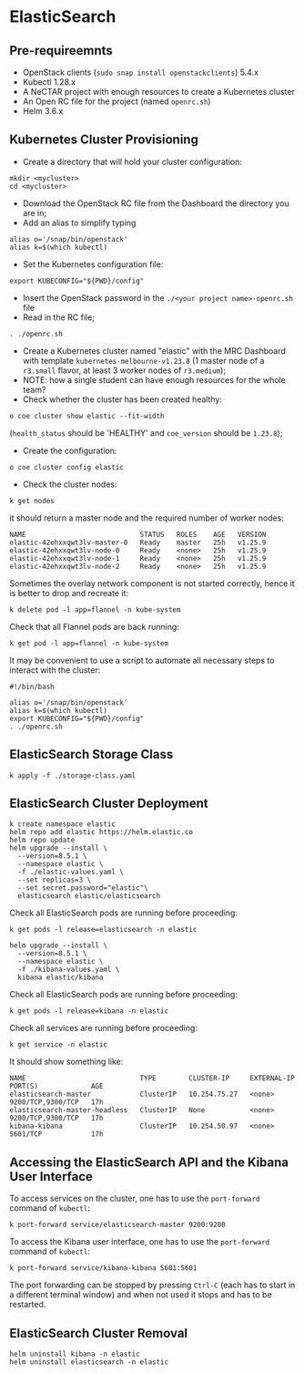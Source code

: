 # ElasticSearch

## Pre-requireemnts

* OpenStack clients (`sudo snap install openstackclients`) 5.4.x
* Kubectl 1.28.x
* A NeCTAR project with enough resources to create a Kubernetes cluster
* An Open RC file for the project (named `openrc.sh`)
* Helm 3.6.x


## Kubernetes Cluster Provisioning

* Create a directory that will hold your cluster configuration:
```shell
mkdir <mycluster>
cd <mycluster>
```
* Download the OpenStack RC file from the Dashboard the directory you are in;
* Add an alias to simplify typing
```shell
alias o='/snap/bin/openstack'
alias k=$(which kubectl)
```
* Set the Kubernetes configuration file:
```shell
export KUBECONFIG="${PWD}/config"
```
* Insert the OpenStack password  in the `./<your project name>-openrc.sh` file 
* Read in the RC file;
```shell
. ./openrc.sh
```
* Create a Kubernetes cluster named "elastic" with the MRC Dashboard with template `kubernetes-melbourne-v1.23.8` (1 master node of a `r3.small` flavor, at least 3 worker nodes of `r3.medium`);
* NOTE: how a single student can have enough resources for the whole team?
* Check whether the cluster has been created healthy:
```shell
o coe cluster show elastic --fit-width
```
(`health_status` should be 'HEALTHY' and `coe_version` should be `1.23.8`);
* Create the configuration:
```shell
o coe cluster config elastic
```
* Check the cluster nodes:
```shell
k get nodes
```
it should return a master node and the required number of worker nodes:
```shell
NAME                            STATUS   ROLES    AGE   VERSION
elastic-42ehxxqwt3lv-master-0   Ready    master   25h   v1.25.9
elastic-42ehxxqwt3lv-node-0     Ready    <none>   25h   v1.25.9
elastic-42ehxxqwt3lv-node-1     Ready    <none>   25h   v1.25.9
elastic-42ehxxqwt3lv-node-2     Ready    <none>   25h   v1.25.9
```

Sometimes the overlay network component is not started correctly, hence it is better to drop and recreate it:
```shell script
k delete pod -l app=flannel -n kube-system
```

Check that all Flannel pods are back running:
```shell
k get pod -l app=flannel -n kube-system
```

It may be convenient to use a script to automate all necessary steps to interact with the cluster:
```shell
#!/bin/bash

alias o='/snap/bin/openstack'
alias k=$(which kubectl)
export KUBECONFIG="${PWD}/config"
. ./openrc.sh
```


## ElasticSearch Storage Class 

```shell
k apply -f ./storage-class.yaml
```


## ElasticSearch Cluster Deployment

```shell
k create namespace elastic
helm repo add elastic https://helm.elastic.co
helm repo update
helm upgrade --install \
  --version=8.5.1 \
  --namespace elastic \
  -f ./elastic-values.yaml \
  --set replicas=3 \
  --set secret.password="elastic"\
  elasticsearch elastic/elasticsearch
```

Check all ElasticSearch pods are running before proceeding:
```shell
k get pods -l release=elasticsearch -n elastic
```

```shell
helm upgrade --install \
  --version=8.5.1 \
  --namespace elastic \
  -f ./kibana-values.yaml \
  kibana elastic/kibana
```

Check all ElasticSearch pods are running before proceeding:
```shell
k get pods -l release=kibana -n elastic
```

Check all services are running before proceeding:
```shell
k get service -n elastic
```

It should show something like:
```shell
NAME                            TYPE        CLUSTER-IP     EXTERNAL-IP   PORT(S)             AGE
elasticsearch-master            ClusterIP   10.254.75.27   <none>        9200/TCP,9300/TCP   17h
elasticsearch-master-headless   ClusterIP   None           <none>        9200/TCP,9300/TCP   17h
kibana-kibana                   ClusterIP   10.254.50.97   <none>        5601/TCP            17h
```


## Accessing the ElasticSearch API and the Kibana User Interface

To access services on the cluster, one has to use the `port-forward` command of `kubectl`:
```shell 
k port-forward service/elasticsearch-master 9200:9200
```

To access the Kibana user interface, one has to use the `port-forward` command of `kubectl`:
```shell
k port-forward service/kibana-kibana 5601:5601
```

The port forwarding can be stopped by pressing `Ctrl-C` (each has to start in a different terminal window) and
when not used it stops and has to be restarted.


## ElasticSearch Cluster Removal

```shell
helm uninstall kibana -n elastic
helm uninstall elasticsearch -n elastic
``` 
